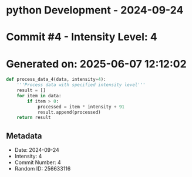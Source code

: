 ﻿# python Development - 2024-09-24
# Commit #4 - Intensity Level: 4
# Generated on: 2025-06-07 12:12:02
```python
def process_data_4(data, intensity=4):
    '''Process data with specified intensity level'''
    result = []
    for item in data:
        if item > 0:
            processed = item * intensity + 91
            result.append(processed)
    return result
```
## Metadata
- Date: 2024-09-24
- Intensity: 4
- Commit Number: 4
- Random ID: 256633116
